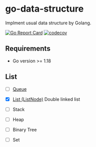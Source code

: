# go-data-structure
Implment usual data structure by Golang.

[![Go Report Card](https://goreportcard.com/badge/github.com/code-in-gym/go-data-structure.git)](https://goreportcard.com/report/github.com/code-in-gym/go-data-structure.git)
[![codecov](https://codecov.io/gh/code-in-gym/go-data-structure.git/branch/master/graph/badge.svg?token=62JSDGNHB5)](https://codecov.io/gh/code-in-gym/go-data-structure.git)

## Requirements

- Go version >= 1.18

## List

- [ ] [Queue](./queue/queue.go)

- [X] [List (ListNode)](./list/list.go) Double linked list

- [ ] Stack

- [ ] Heap

- [ ] Binary Tree

- [ ] Set

